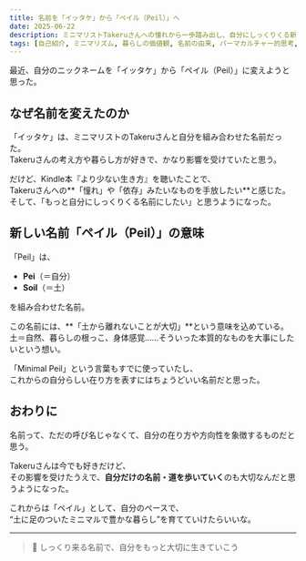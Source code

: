 ```yaml
---
title: 名前を「イッタケ」から「ペイル（Peil）」へ
date: 2025-06-22
description: ミニマリストTakeruさんへの憧れから一歩踏み出し、自分にしっくりくる新しい名前「ペイル（Peil）」へ。土に根ざした暮らしと、自分らしい在り方を模索する心の変化を綴った記録。
tags: [自己紹介, ミニマリズム, 暮らしの価値観, 名前の由来, パーマカルチャー的思考, ライフスタイルの変化]
---
```


最近、自分のニックネームを「イッタケ」から「ペイル（Peil）」に変えようと思った。

## なぜ名前を変えたのか

「イッタケ」は、ミニマリストのTakeruさんと自分を組み合わせた名前だった。  
Takeruさんの考え方や暮らし方が好きで、かなり影響を受けていたと思う。

だけど、Kindle本『より少ない生き方』を聴いたことで、  
Takeruさんへの**「憧れ」や「依存」みたいなものを手放したい**と感じた。  
そして、「もっと自分にしっくりくる名前にしたい」と思うようになった。

## 新しい名前「ペイル（Peil）」の意味

「Peil」は、

- **Pei**（＝自分）  
- **Soil**（＝土）  

を組み合わせた名前。

この名前には、**「土から離れないことが大切」**という意味を込めている。  
土＝自然、暮らしの根っこ、身体感覚……そういった本質的なものを大事にしたいという想い。

「Minimal Peil」という言葉もすでに使っていたし、  
これからの自分らしい在り方を表すにはちょうどいい名前だと思った。

## おわりに

名前って、ただの呼び名じゃなくて、自分の在り方や方向性を象徴するものだと思う。

Takeruさんは今でも好きだけど、  
その影響を受けたうえで、**自分だけの名前・道を歩いていく**のも大切なんだと思うようになった。

これからは「ペイル」として、自分のペースで、  
“土に足のついたミニマルで豊かな暮らし”を育てていけたらいいな。

---

> 🌱 しっくり来る名前で、自分をもっと大切に生きていこう
